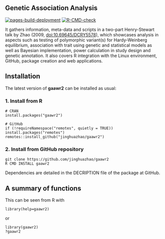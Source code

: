 ## Genetic Association Analysis

<!-- badges: start -->

[![pages-build-deployment](https://github.com/jinghuazhao/gaawr2/actions/workflows/pages/pages-build-deployment/badge.svg)](https://github.com/jinghuazhao/gaawr2/actions/workflows/pages/pages-build-deployment)
[![R-CMD-check](https://github.com/jinghuazhao/gaawr2/actions/workflows/R-CMD-check.yaml/badge.svg)](https://github.com/jinghuazhao/gaawr2/actions/workflows/R-CMD-check.yaml)
<!-- badges: end -->

It gathers information, meta-data and scripts in a two-part
Henry-Stewart talk by Zhao (2009, <doi:10.69645/DCRY5578>), which
showcases analysis in aspects such as testing of polymorphic variant(s)
for Hardy-Weinberg equilibrium, association with trait using genetic and
statistical models as well as Bayesian implementation, power calculation
in study design and genetic annotation. It also covers R integration
with the Linux environment, GitHub, package creation and web
applications.

## Installation

The latest version of **gaawr2** can be installed as usual:

### 1. Install from R

    # CRAN
    install.packages("gaawr2")

    # GitHub
    if (!requireNamespace("remotes", quietly = TRUE)) install.packages("remotes")
    remotes::install_github("jinghuazhao/gaawr2")

### 2. Install from GitHub repository

    git clone https://github.com/jinghuazhao/gaawr2
    R CMD INSTALL gaawr2

Dependencies are detailed in the DECRIPTION file of the package at
GitHub.

## A summary of functions

This can be seen from R with

    library(help=gaawr2)

or

    library(gaawr2)
    ?gaawr2
